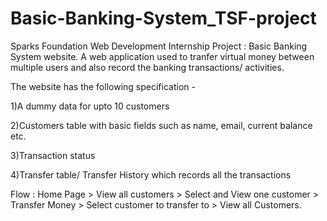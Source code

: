 # Basic-Banking-System_TSF-project

Sparks Foundation Web Development Internship Project : Basic Banking System website. A web application used to tranfer virtual money between multiple users and also record the banking transactions/ activities.

The website has the following specification -

1)A dummy data for upto 10 customers

2)Customers table with basic fields such as name, email, current balance etc.

3)Transaction status

4)Transfer table/ Transfer History which records all the transactions

Flow : Home Page > View all customers > Select and View one customer > Transfer Money > Select customer to transfer to > View all Customers.
